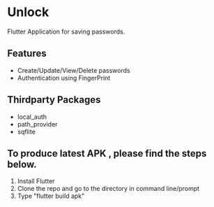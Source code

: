 # Unlock 

Flutter Application for saving passwords.

## Features

- Create/Update/View/Delete passwords
- Authentication using FingerPrint

## Thirdparty Packages

- local_auth
- path_provider
- sqflite

## To produce latest APK , please find the steps below.

1. Install Flutter 
2. Clone the repo and go to the directory in command line/prompt
3. Type "flutter build apk"

